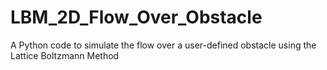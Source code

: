 # LBM_2D_Flow_Over_Obstacle
A Python code to simulate the flow over a user-defined obstacle using the Lattice Boltzmann Method
